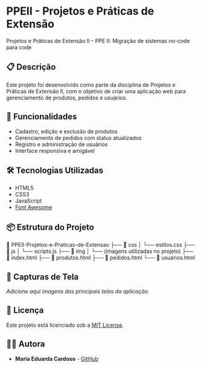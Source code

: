 # PPEII - Projetos e Práticas de Extensão
Projetos e Práticas de Extensão II – PPE II​: Migração de sistemas no-code para code​

## 📋 Descrição

Este projeto foi desenvolvido como parte da disciplina de Projetos e Práticas de Extensão II, com o objetivo de criar uma aplicação web para gerenciamento de produtos, pedidos e usuários.

## 🚀 Funcionalidades

- Cadastro, edição e exclusão de produtos
- Gerenciamento de pedidos com status atualizados
- Registro e administração de usuários
- Interface responsiva e amigável

## 🛠️ Tecnologias Utilizadas

- HTML5
- CSS3
- JavaScript
- [Font Awesome](https://fontawesome.com/)

## 📦 Estrutura do Projeto
📁 PPEII-Projetos-e-Praticas-de-Extensao 
├── 📁 css │ 
└── estilos.css 
├── 📁 js │ 
└── scripts.js 
├── 📁 img │ 
└── (imagens utilizadas no projeto) 
├── 📄 index.html 
├── 📄 produtos.html 
├── 📄 pedidos.html 
└── 📄 usuarios.html

## 📸 Capturas de Tela

*Adicione aqui imagens das principais telas da aplicação.*

## 📄 Licença

Este projeto está licenciado sob a [MIT License](LICENSE).

## 👩‍💻 Autora

- **Maria Eduarda Cardoso** - [GitHub](https://github.com/dudahcardoso)
